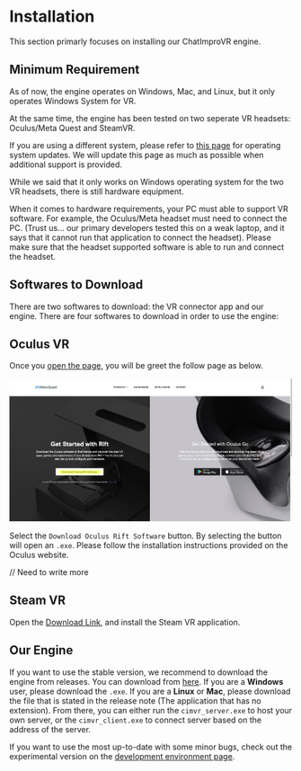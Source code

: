 # Installation
This section primarly focuses on installing our ChatImproVR engine.

## Minimum Requirement
As of now, the engine operates on Windows, Mac, and Linux, but it only operates Windows System for VR.  

At the same time, the engine has been tested on two seperate VR headsets: Oculus/Meta Quest and SteamVR. 

If you are using a different system, please refer to [this page](https://github.com/ChatImproVR/chatimprovr/issues/82) for operating system updates. We will update this page as much as possible when additional support is provided. 

While we said that it only works on Windows operating system for the two VR headsets, there is still hardware equipment.

When it comes to hardware requirements, your PC must able to support VR software. For example, the Oculus/Meta headset must need to connect the PC. (Trust us... our primary developers tested this on a weak laptop, and it says that it cannot run that application to connect the headset). Please make sure that the headset supported software is able to run and connect the headset. 

## Softwares to Download
There are two softwares to download: the VR connector app and our engine. There are four softwares to download in order to use the engine:

## Oculus VR
Once you [open the page](https://www.oculus.com/Setup/), you will be greet the follow page as below.

![Oculus Download Page](./images/oculus_download_page.png)

Select the `Download Oculus Rift Software` button. By selecting the button will open an `.exe`. Please follow the installation instructions provided on the Oculus website.

// Need to write more

## Steam VR
Open the [Download Link](https://store.steampowered.com/app/250820/SteamVR/), and install the Steam VR application.

## Our Engine
If you want to use the stable version, we recommend to download the engine from releases. You can download from [here](https://github.com/ChatImproVR/chatimprovr/releases). If you are a **Windows** user, please download the `.exe`. If you are a **Linux** or **Mac**, please download the file that is stated in the release note (The application that has no extension). From there, you can either run the `cimvr_server.exe` to host your own server, or the `cimvr_client.exe` to connect server based on the address of the server.

If you want to use the most up-to-date with some minor bugs, check out the experimental version on the [development environment page](./development_environment.md).
